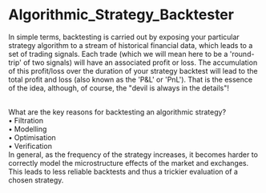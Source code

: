 # Algorithmic_Strategy_Backtester
In simple terms, backtesting is carried out by exposing your particular strategy algorithm to a stream of historical financial data, which leads to a set of trading signals. Each trade (which we will mean here to be a 'round-trip' of two signals) will have an associated profit or loss. The accumulation of this profit/loss over the duration of your strategy backtest will lead to the total profit and loss (also known as the 'P&L' or 'PnL'). That is the essence of the idea, although, of course, the "devil is always in the details"!

<br/>
What are the key reasons for backtesting an algorithmic strategy?<br/>
•	Filtration<br/>
•	Modelling<br/>
•	Optimisation<br/>
•	Verification<br/>
In general, as the frequency of the strategy increases, it becomes harder to correctly model the microstructure effects of the market and exchanges. This leads to less reliable backtests and thus a trickier evaluation of a chosen strategy.
